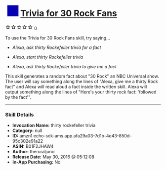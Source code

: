 # &nbsp;<img src="skill_icon" alt="Trivia for 30 Rock Fans icon" width="36"> [Trivia for 30 Rock Fans](http://alexa.amazon.com/#skills/amzn1.echo-sdk-ams.app.afa29a03-7d1b-4e43-850d-95c302e91a22)
![0 stars](../../images/ic_star_border_black_18dp_1x.png)![0 stars](../../images/ic_star_border_black_18dp_1x.png)![0 stars](../../images/ic_star_border_black_18dp_1x.png)![0 stars](../../images/ic_star_border_black_18dp_1x.png)![0 stars](../../images/ic_star_border_black_18dp_1x.png) 0

To use the Trivia for 30 Rock Fans skill, try saying...

* *Alexa, ask thirty Rockefeller trivia for a fact*

* *Alexa, start thirty Rockefeller trivia*

* *Alexa, ask thirty Rockefeller trivia to give me a fact*

This skill generates a random fact about "30 Rock" an NBC Universal show. The user will say something along the lines of "Alexa, give me a thirty Rock fact" and Alexa will read aloud a fact inside the written skill. Alexa will output something along the lines of "Here's your thirty rock fact: 'followed by the fact'".

***

### Skill Details

* **Invocation Name:** thirty rockefeller trivia
* **Category:** null
* **ID:** amzn1.echo-sdk-ams.app.afa29a03-7d1b-4e43-850d-95c302e91a22
* **ASIN:** B01F2JHAW4
* **Author:** theruraljuror
* **Release Date:** May 30, 2016 @ 05:12:08
* **In-App Purchasing:** No
